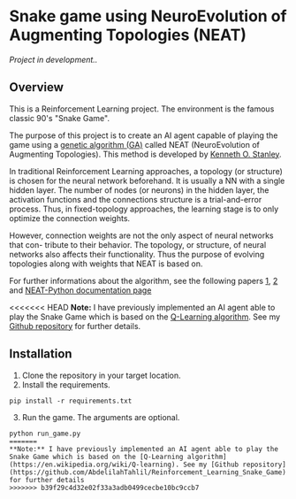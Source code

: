 # Snake game using NeuroEvolution of Augmenting Topologies (NEAT)
*Project in development..*

## Overview

This is a Reinforcement Learning project. The environment is the famous classic 90's "Snake Game".

The purpose of this project is to create an AI agent capable of playing the game using a [genetic algorithm (GA)](https://www.sciencedirect.com/topics/engineering/genetic-algorithm) called NEAT (NeuroEvolution of Augmenting Topologies). This method is developed by [Kenneth O. Stanley](http://www.cs.ucf.edu/~kstanley/). 

In traditional Reinforcement Learning approaches, a topology (or structure) is chosen for the neural network beforehand. It is usually a NN with a single hidden layer. The number of nodes (or neurons) in the hidden layer, the activation functions and the connections structure is a trial-and-error process. Thus, in fixed-topology approaches, the learning stage is to only optimize the connection weights.

However, connection weights are not the only aspect of neural networks that con-
tribute to their behavior. The topology, or structure, of neural networks also affects
their functionality. Thus the purpose of evolving topologies along with weights that NEAT is based on. 

For further informations about the algorithm, see the following papers [1](http://nn.cs.utexas.edu/downloads/papers/stanley.cec02.pdf), [2](http://nn.cs.utexas.edu/downloads/papers/stanley.ec02.pdf) and [NEAT-Python documentation page](https://neat-python.readthedocs.io/en/latest/index.html) 

<<<<<<< HEAD
**Note:** I have previously implemented an AI agent able to play the Snake Game which is based on the [Q-Learning algorithm](https://en.wikipedia.org/wiki/Q-learning). See my [Github repository](https://github.com/AbdelilahTahlil/Reinforcement_Learning_Snake_Game) for further details.


## Installation

1. Clone the repository in your target location.
2. Install the requirements.
```
pip install -r requirements.txt
```
3. Run the game. The arguments are optional.
```
python run_game.py
=======
**Note:** I have previously implemented an AI agent able to play the Snake Game which is based on the [Q-Learning algorithm](https://en.wikipedia.org/wiki/Q-learning). See my [Github repository](https://github.com/AbdelilahTahlil/Reinforcement_Learning_Snake_Game) for further details
>>>>>>> b39f29c4d32e02f33a3adb0499cecbe10bc9ccb7
